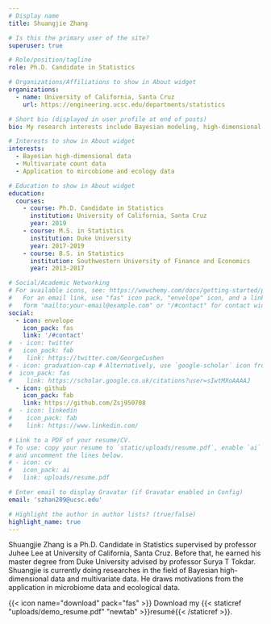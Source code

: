 ```yaml
---
# Display name
title: Shuangjie Zhang

# Is this the primary user of the site?
superuser: true

# Role/position/tagline
role: Ph.D. Candidate in Statistics

# Organizations/Affiliations to show in About widget
organizations:
  - name: University of California, Santa Cruz
    url: https://engineering.ucsc.edu/departments/statistics

# Short bio (displayed in user profile at end of posts)
bio: My research interests include Bayesian modeling, high-dimensional data and multivariate data.

# Interests to show in About widget
interests:
  - Bayesian high-dimensional data
  - Multivariate count data
  - Application to mircobiome and ecology data

# Education to show in About widget
education:
  courses:
    - course: Ph.D. Candidate in Statistics
      institution: University of California, Santa Cruz
      year: 2019
    - course: M.S. in Statistics
      institution: Duke University
      year: 2017-2019
    - course: B.S. in Statistics
      institution: Southwestern University of Finance and Economics
      year: 2013-2017

# Social/Academic Networking
# For available icons, see: https://wowchemy.com/docs/getting-started/page-builder/#icons
#   For an email link, use "fas" icon pack, "envelope" icon, and a link in the
#   form "mailto:your-email@example.com" or "/#contact" for contact widget.
social:
  - icon: envelope
    icon_pack: fas
    link: '/#contact'
#  - icon: twitter
#   icon_pack: fab
#    link: https://twitter.com/GeorgeCushen
# - icon: graduation-cap # Alternatively, use `google-scholar` icon from `ai` icon pack
#  icon_pack: fas
#    link: https://scholar.google.co.uk/citations?user=sIwtMXoAAAAJ
  - icon: github
    icon_pack: fab
    link: https://github.com/Zsj950708
#  - icon: linkedin
#    icon_pack: fab
#    link: https://www.linkedin.com/

# Link to a PDF of your resume/CV.
# To use: copy your resume to `static/uploads/resume.pdf`, enable `ai` icons in `params.toml`,
# and uncomment the lines below.
# - icon: cv
#   icon_pack: ai
#   link: uploads/resume.pdf

# Enter email to display Gravatar (if Gravatar enabled in Config)
email: 'szhan209@ucsc.edu'

# Highlight the author in author lists? (true/false)
highlight_name: true
---
```


Shuangjie Zhang is a Ph.D. Candidate in Statistics supervised by professor Juhee Lee at University of California, Santa Cruz. Before that, he earned his master degree from Duke University advised by professor Surya T Tokdar. Shuangjie is currently doing researches in the field of Bayesian high-dimensional data and multivariate data. He draws motivations from the application in microbiome data and ecological data. 

{{< icon name="download" pack="fas" >}} Download my {{< staticref "uploads/demo_resume.pdf" "newtab" >}}resumé{{< /staticref >}}.
